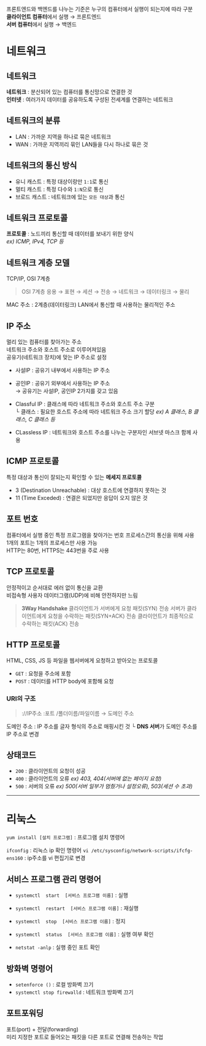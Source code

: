 프론트엔드와 백엔드를 나누는 기준은 누구의 컴퓨터에서 실행이 되는지에 따라 구분  
**클라이언트 컴퓨터**에서 실행 → 프론트엔드  
**서버 컴퓨터**에서 실행 → 백엔드    


# 네트워크
## 네트워크
**네트워크** : 분산되어 있는 컴퓨터를 통신망으로 연결한 것  
**인터넷** : 여러가지 데이터를 공유하도록 구성된 전세계를 연결하는 네트워크  


## 네트워크의 분류
- LAN : 가까운 지역을 하나로 묶은 네트워크  
- WAN : 가까운 지역끼리 묶인 LAN들을 다시 하나로 묶은 것  


## 네트워크의 통신 방식
- 유니 캐스트 : 특정 대상이랑만 `1:1`로 통신  
- 멀티 캐스트 : 특정 다수와 `1:N`으로 통신  
- 브로드 캐스트 : 네트워크에 있는 `모든 대상`과 통신  


## 네트워크 프로토콜
**프로토콜** : 노드끼리 통신할 때 데이터를 보내기 위한 양식  
*ex) ICMP, IPv4, TCP 등*


## 네트워크 계층 모델
TCP/IP, OSI 7계층
> OSI 7계층
> 응용 → 표현 → 세션 → 전송 → 네트워크 → 데이터링크 → 물리  
  
MAC 주소 : 2계층(데이터링크) LAN에서 통신할 때 사용하는 물리적인 주소


## IP 주소
멀리 있는 컴퓨터를 찾아가는 주소  
네트워크 주소와 호스트 주소로 이루어져있음  
공유기(네트워크 장치)에 맞는 IP 주소로 설정  
  
- 사설IP : 공유기 내부에서 사용하는 IP 주소  
- 공인IP : 공유기 외부에서 사용하는 IP 주소  
→ 공유기는 사설IP, 공인IP 2가지를 갖고 있음  
  
- Classful IP : 클래스에 따라 네트워크 주소와 호스트 주소 구분  
            └ 클래스 : 필요한 호스트 주소에 따라 네트워크 주소 크기 할당 *ex) A 클래스, B 클래스, C 클래스 등*  
- CLassless IP : 네트워크와 호스트 주소를 나누는 구분자인 서브넷 마스크 함께 사용


## ICMP 프로토콜
특정 대상과 통신이 잘되는지 확인할 수 있는 **메세지 프로토콜**  
  
- 3 (Destination Unreachable) : 대상 호스트에 연결하지 못하는 것
- 11 (Time Exceded) : 연결은 되었지만 응답이 오지 않은 것


## 포트 번호
컴퓨터에서 실행 중인 특정 프로그램을 찾아가는 번호
프로세스간의 통신을 위해 사용  
1개의 포트는 1개의 프로세스만 사용 가능  
HTTP는 80번, HTTPS는 443번을 주로 사용  


## TCP 프로토콜
안정적이고 순서대로 에러 없이 통신을 교환  
비접속형 사용자 데이터그램(UDP)에 비해 안전하지만 느림  

> **3Way Handshake**
> 클라이언트가 서버에게 요청 패킷(SYN) 전송
> 서버가 클라이언트에게 요청을 수락하는 패킷(SYN+ACK) 전송
> 클라이언트가 최종적으로 수락하는 패킷(ACK) 전송


## HTTP 프로토콜
HTML, CSS, JS 등 파일을 웹서버에게 요청하고 받아오는 프로토콜  
  
- `GET` : 요청을 주소에 포함
- `POST` : 데이터를 HTTP body에 포함해 요청  
  
### URI의 구조
> \://IP주소 :포트 /폴더이름/파일이름
>     → 도메인 주소  

도메인 주소 : IP 주소를 글자 형식의 주소로 매핑시킨 것
└ **DNS 서버**가 도메인 주소를 IP 주소로 변경  
  

## 상태코드
- `200` : 클라이언트의 요청이 성공
- `400` : 클라이언트의 오류 *ex) 403, 404(서버에 없는 페이지 요청)*
- `500` : 서버의 오류 *ex) 500(서버 일부가 멈췄거나 설정오류), 503(세션 수 초과)*
  
  
---
# 리눅스
`yum install [설치 프로그램]` : 프로그램 설치 명령어 
  
`ifconfig` : 리눅스 ip 확인 명령어
`vi /etc/sysconfig/network-scripts/ifcfg-ens160` : ip주소를 vi 편집기로 변경


## 서비스 프로그램 관리 명령어
- `systemctl  start  [서비스 프로그램 이름]` : 실행
- `systemctl  restart  [서비스 프로그램 이름]` : 재실행
- `systemctl  stop  [서비스 프로그램 이름]` : 정지
- `systemctl  status  [서비스 프로그램 이름]` : 실행 여부 확인
  
- `netstat -anlp` : 실행 중인 포트 확인


## 방화벽 명령어
- `setenforce ()` : 로컬 방화벽 끄기
- `systemctl stop firewalld` : 네트워크 방화벽 끄기


## 포트포워딩
포트(port) + 전달(forwarding)  
미리 지정한 포트로 들어오는 패킷을 다른 포트로 연결해 전송하는 작업
